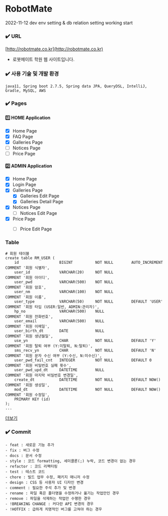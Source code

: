 # RobotMate

2022-11-12 dev env setting & db relation setting working start 

### ✔️ URL
[http://robotmate.co.kr](http://robotmate.co.kr)

- 로봇메이트 학원 웹 사이트입니다.

### ✔️ 사용 기술 및 개발 환경
```
java11, Spring boot 2.7.5, Spring data JPA, QueryDSL, IntelliJ, Gradle, MySQL, AWS
```

### ✔️ Pages

#### 1️⃣ HOME Application 
- [x] Home Page
- [x] FAQ Page
- [x] Galleries Page
- [ ] Notices Page
- [ ] Price Page

#### 2️⃣ ADMIN Application
- [x] Home Page
- [x] Login Page
- [x] Galleries Page
   - [x] Galleries Edit Page
   - [x] Galleries Detail Page
- [x] Notices Page
   - [ ] Notices Edit Page
- [x] Price Page
   - [ ] Price Edit Page


### Table
```
# 회원 테이블
create table RM_USER (
    id                  BIGINT          NOT NULL        AUTO_INCREMENT      COMMENT '회원 식별자',
    user_id             VARCHAR(20)     NOT NULL                            COMMENT '회원 아이디',
    user_pwd            VARCHAR(500)    NOT NULL                            COMMENT '회원 암호',
    user_nm             VARCHAR(100)    NOT NULL                            COMMENT '회원 이름',
    user_type           VARCHAR(50)     NOT NULL        DEFAULT 'USER'      COMMENT '회원 타입 (USER:일반, ADMIN:관리자)',
    hp_no               VARCHAR(500)    NULL                                COMMENT '회원 전화번호',
    user_email          VARCHAR(500)    NULL                                COMMENT '회원 이메일',
    user_birth_dt       DATE            NULL                                COMMENT '회원 생년월일',
    use_yn              CHAR            NOT NULL        DEFAULT 'Y'         COMMENT '회원 탈퇴 여부 (Y:미탈퇴, N:탈퇴)',
    sms_recv_yn         CHAR            NOT NULL        DEFAULT 'N'         COMMENT '회원 문자 수신 여부 (Y:수신, N:미수신)',
    user_pwd_fail_cnt   INTEGER         NOT NULL        DEFAULT 0           COMMENT '회원 비밀번호 실패 횟수',
    user_pwd_upd_dt     DATETIME        NULL                                COMMENT '회원 마지막 비밀번호 변경일',
    create_dt           DATETIME        NOT NULL        DEFAULT NOW()       COMMENT '회원 생성일',
    mod_dt              DATETIME        NOT NULL        DEFAULT NOW()       COMMENT '회원 수정일',
    PRIMARY KEY (id)
);
...
```
[더보기](https://github.com/Angela-24g/RobotMate/blob/main/sql/table.sql)

### ✔️ Commit
```
- feat : 새로운 기능 추가
- fix : 버그 수정
- docs : 문서 수정
- style : 코드 formatting, 세미콜론(;) 누락, 코드 변경이 없는 경우
- refactor : 코드 리팩터링
- test : 테스트 코드 
- chore : 빌드 업무 수정, 패키지 매니저 수정
- design : CSS 등 사용자 UI 디자인 변경
- comment : 필요한 주석 추가 및 변경
- rename : 파일 혹은 폴더명을 수정하거나 옮기는 작업만인 경우
- remove : 파일을 삭제하는 작업만 수행한 경우
- !BREAKING CHANGE : 커다란 API 변경의 경우
- !HOTFIX : 급하게 치명적인 버그를 고쳐야 하는 경우
```
  
